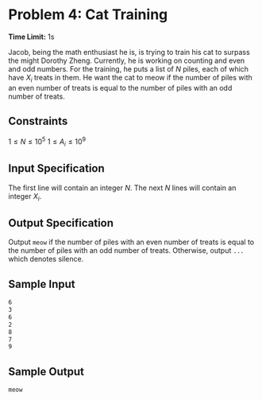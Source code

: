 # Problem 4: Cat Training

**Time Limit:** 1s

Jacob, being the math enthusiast he is, is trying to train his cat to surpass the  might Dorothy Zheng. Currently, he is working on counting and even and odd numbers. For the training, he puts a list of $N$ piles, each of which have $X_i$ treats in them. He want the cat to meow if the number of piles with an even number of treats is equal to the number of piles with an odd number of treats.

## Constraints

$1 \leq N \leq 10^5$
$1 \leq A_i \leq 10^9$

## Input Specification

The first line will contain an integer $N$. The next $N$ lines will contain an integer $X_i$.

## Output Specification

Output `meow` if the number of piles with an even number of treats is equal to the number of piles with an odd number of treats. Otherwise, output `...` which denotes silence.

## Sample Input

```txt
6
3
6
2
8
7
9
```

## Sample Output

```txt
meow
```
